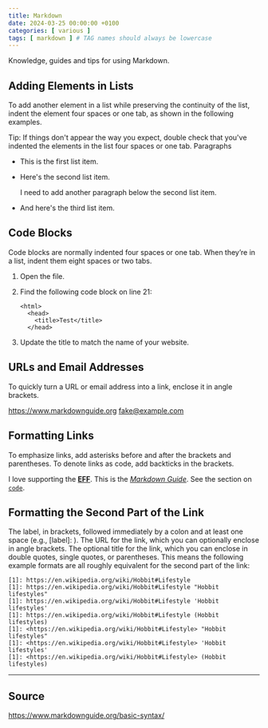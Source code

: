 ```yaml
---
title: Markdown
date: 2024-03-25 00:00:00 +0100
categories: [ various ]
tags: [ markdown ] # TAG names should always be lowercase
---
```


Knowledge, guides and tips for using Markdown.

## Adding Elements in Lists

To add another element in a list while preserving the continuity of the list, indent the element four spaces or one tab,
as shown in the following examples.

Tip: If things don't appear the way you expect, double check that you've indented the elements in the list four spaces
or one tab.
Paragraphs

- This is the first list item.
- Here's the second list item.

  I need to add another paragraph below the second list item.

- And here's the third list item.

## Code Blocks

Code blocks are normally indented four spaces or one tab. When they’re in a list, indent them eight spaces or two tabs.

1. Open the file.
2. Find the following code block on line 21:

       <html>
         <head>
           <title>Test</title>
         </head>

3. Update the title to match the name of your website.

## URLs and Email Addresses

To quickly turn a URL or email address into a link, enclose it in angle brackets.

<https://www.markdownguide.org>
<fake@example.com>

## Formatting Links

To emphasize links, add asterisks before and after the brackets and parentheses. To denote links as code, add backticks
in the brackets.

I love supporting the **[EFF](https://eff.org)**.
This is the _[Markdown Guide](https://www.markdownguide.org)_.
See the section on [`code`](https://www.markdownguide.org/basic-syntax/#code).

## Formatting the Second Part of the Link

The label, in brackets, followed immediately by a colon and at least one space (e.g., [label]: ).
The URL for the link, which you can optionally enclose in angle brackets.
The optional title for the link, which you can enclose in double quotes, single quotes, or parentheses.
This means the following example formats are all roughly equivalent for the second part of the link:

```
[1]: https://en.wikipedia.org/wiki/Hobbit#Lifestyle
[1]: https://en.wikipedia.org/wiki/Hobbit#Lifestyle "Hobbit lifestyles"
[1]: https://en.wikipedia.org/wiki/Hobbit#Lifestyle 'Hobbit lifestyles'
[1]: https://en.wikipedia.org/wiki/Hobbit#Lifestyle (Hobbit lifestyles)
[1]: <https://en.wikipedia.org/wiki/Hobbit#Lifestyle> "Hobbit lifestyles"
[1]: <https://en.wikipedia.org/wiki/Hobbit#Lifestyle> 'Hobbit lifestyles'
[1]: <https://en.wikipedia.org/wiki/Hobbit#Lifestyle> (Hobbit lifestyles)
```

---

## Source

https://www.markdownguide.org/basic-syntax/
